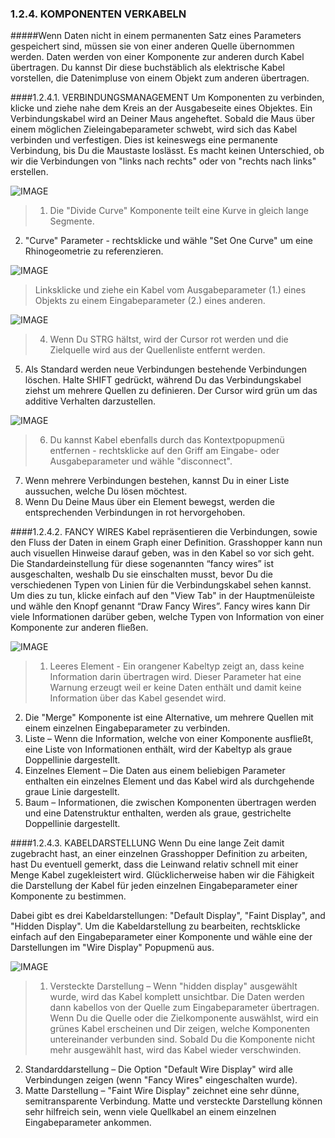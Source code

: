 ﻿### 1.2.4. KOMPONENTEN VERKABELN

#####Wenn Daten nicht in einem permanenten Satz eines Parameters gespeichert sind, müssen sie von einer anderen Quelle übernommen werden. Daten werden von einer Komponente zur anderen durch Kabel übertragen. Du kannst Dir diese buchstäblich als elektrische Kabel vorstellen, die Datenimpluse von einem Objekt zum anderen übertragen.

####1.2.4.1. VERBINDUNGSMANAGEMENT
Um Komponenten zu verbinden, klicke und ziehe nahe dem Kreis an der Ausgabeseite eines Objektes. Ein Verbindungskabel wird an Deiner Maus angeheftet. Sobald die Maus über einem möglichen Zieleingabeparameter schwebt, wird sich das Kabel verbinden und verfestigen. Dies ist keineswegs eine permanente Verbindung, bis Du die Maustaste loslässt. Es macht keinen Unterschied, ob wir die Verbindungen von "links nach rechts" oder von "rechts nach links" erstellen.

![IMAGE](images/1-2-4/1-2-4_001a.png)
>1. Die "Divide Curve" Komponente teilt eine Kurve in gleich lange Segmente.
2. "Curve" Parameter - rechtsklicke und wähle "Set One Curve" um eine Rhinogeometrie zu referenzieren.

![IMAGE](images/1-2-4/1-2-4_001b.png)
>Linksklicke und ziehe ein Kabel vom Ausgabeparameter (1.) eines Objekts zu einem Eingabeparameter (2.) eines anderen.

![IMAGE](images/1-2-4/1-2-4_001c.png)
>4. Wenn Du STRG hältst, wird der Cursor rot werden und die Zielquelle wird aus der Quellenliste entfernt werden.
5. Als Standard werden neue Verbindungen bestehende Verbindungen löschen. Halte SHIFT gedrückt, während Du das Verbindungskabel ziehst um mehrere Quellen zu definieren. Der Cursor wird grün um das additive Verhalten darzustellen.

![IMAGE](images/1-2-4/1-2-4_001d.png)
>6. Du kannst Kabel ebenfalls durch das Kontextpopupmenü entfernen - rechtsklicke auf den Griff am Eingabe- oder Ausgabeparameter und wähle "disconnect".
7. Wenn mehrere Verbindungen bestehen, kannst Du in einer Liste aussuchen, welche Du lösen möchtest.
8. Wenn Du Deine Maus über ein Element bewegst, werden die entsprechenden Verbindungen in rot hervorgehoben.

####1.2.4.2. FANCY WIRES
Kabel repräsentieren die Verbindungen, sowie den Fluss der Daten in einem Graph einer Definition. Grasshopper kann nun auch visuellen Hinweise darauf geben, was in den Kabel so vor sich geht. Die Standardeinstellung für diese sogenannten “fancy wires” ist ausgeschalten, weshalb Du sie einschalten musst, bevor Du die verschiedenen Typen von Linien für die Verbindungskabel sehen kannst. Um dies zu tun, klicke einfach auf den "View Tab" in der Hauptmenüleiste und wähle den Knopf genannt “Draw Fancy Wires”. Fancy wires kann Dir viele Informationen darüber geben, welche Typen von Information von einer Komponente zur anderen fließen.

![IMAGE](images/1-2-4/1-2-4_002-fancy-wires.png)
>1. Leeres Element - Ein orangener Kabeltyp zeigt an, dass keine Information darin übertragen wird. Dieser Parameter hat eine Warnung erzeugt weil er keine Daten enthält und damit keine Information über das Kabel gesendet wird.
2. Die "Merge" Komponente ist eine Alternative, um mehrere Quellen mit einem einzelnen Eingabeparameter zu verbinden. 
3. Liste – Wenn die Information, welche von einer Komponente ausfließt, eine Liste von Informationen enthält, wird der Kabeltyp als graue Doppellinie dargestellt.
4. Einzelnes Element – Die Daten aus einem beliebigen Parameter enthalten ein einzelnes Element und das Kabel wird als durchgehende graue Linie dargestellt.
5. Baum – Informationen, die zwischen Komponenten übertragen werden und eine Datenstruktur enthalten, werden als graue, gestrichelte Doppellinie dargestellt.

####1.2.4.3. KABELDARSTELLUNG
Wenn Du eine lange Zeit damit zugebracht hast, an einer einzelnen Grasshopper Definition zu arbeiten, hast Du eventuell gemerkt, dass die Leinwand relativ schnell mit einer Menge Kabel zugekleistert wird. Glücklicherweise haben wir die Fähigkeit die Darstellung der Kabel für jeden einzelnen Eingabeparameter einer Komponente zu bestimmen.

Dabei gibt es drei Kabeldarstellungen: "Default Display", "Faint Display", and "Hidden Display". Um die Kabeldarstellung zu bearbeiten, rechtsklicke einfach auf den Eingabeparameter einer Komponente und wähle eine der Darstellungen im "Wire Display" Popupmenü aus.

![IMAGE](images/1-2-4/1-2-4_003-wire-display.png)
>1. Versteckte Darstellung – Wenn "hidden display" ausgewählt wurde, wird das Kabel komplett unsichtbar. Die Daten werden dann kabellos von der Quelle zum Eingabeparameter übertragen. Wenn Du die Quelle oder die Zielkomponente auswählst, wird ein grünes Kabel erscheinen und Dir zeigen, welche Komponenten untereinander verbunden sind. Sobald Du die Komponente nicht mehr ausgewählt hast, wird das Kabel wieder verschwinden.
2. Standarddarstellung – Die Option "Default Wire Display" wird alle Verbindungen zeigen (wenn "Fancy Wires" eingeschalten wurde).
3. Matte Darstellung – "Faint Wire Display" zeichnet eine sehr dünne, semitransparente Verbindung. Matte und versteckte Darstellung können sehr hilfreich sein, wenn viele Quellkabel an einem einzelnen Eingabeparameter ankommen.